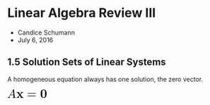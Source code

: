 Linear Algebra Review III
=======================

- Candice Schumann
- July 6, 2016

## 1.5 Solution Sets of Linear Systems

A homogeneous equation always has one solution, the zero vector.

![homogeneous equation](img/homogeneous.png)